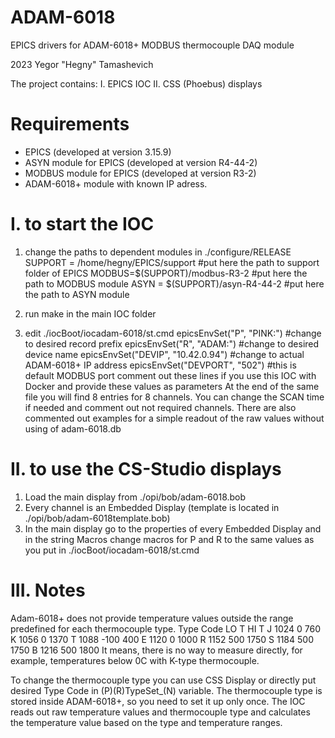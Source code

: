 # ADAM-6018
EPICS drivers for ADAM-6018+ MODBUS thermocouple DAQ module

2023 Yegor "Hegny" Tamashevich

The project contains:
I. EPICS IOC
II. CSS (Phoebus) displays

# Requirements
- EPICS (developed at version 3.15.9)
- ASYN module for EPICS (developed at version R4-44-2)
- MODBUS module for EPICS (developed at version R3-2)
- ADAM-6018+ module with known IP adress.

# I. to start the IOC
1. change the paths to dependent modules in ./configure/RELEASE
	SUPPORT = /home/hegny/EPICS/support 	#put here the path to support folder of EPICS
	MODBUS=$(SUPPORT)/modbus-R3-2		#put here the path to MODBUS module	
	ASYN = $(SUPPORT)/asyn-R4-44-2		#put here the path to ASYN module
2. run make in the main IOC folder

3. edit ./iocBoot/iocadam-6018/st.cmd
	epicsEnvSet("P", "PINK:")		#change to desired record prefix
	epicsEnvSet("R", "ADAM:")		#change to desired device name
	epicsEnvSet("DEVIP", "10.42.0.94")	#change to actual ADAM-6018+ IP address
	epicsEnvSet("DEVPORT", "502")		#this is default MODBUS port
comment out these lines if you use this IOC with Docker and provide these values as parameters
At the end of the same file you will find 8 entries for 8 channels. You can change the SCAN time if needed and comment out not required channels.
There are also commented out examples for a simple readout of the raw values without using of adam-6018.db
	
# II. to use the CS-Studio displays
1. Load the main display from ./opi/bob/adam-6018.bob
2. Every channel is an Embedded Display (template is located in ./opi/bob/adam-6018template.bob)
3. In the main display go to the properties of every Embedded Display and in the string Macros change macros for P and R to the same values as you put in ./iocBoot/iocadam-6018/st.cmd

# III. Notes
Adam-6018+ does not provide temperature values outside the range predefined for each thermocouple type.
 Type Code  LO T  HI T
 J    1024  0     760
 K    1056  0     1370
 T    1088  -100  400
 E    1120  0     1000
 R    1152  500   1750
 S    1184  500   1750
 B    1216  500   1800
It means, there is no way to measure directly, for example, temperatures below 0C with K-type thermocouple.

To change the thermocouple type you can use CSS Display or directly put desired Type Code in (P)(R)TypeSet_(N) variable. 
The thermocouple type is stored inside ADAM-6018+, so you need to set it up only once.
The IOC reads out raw temperature values and thermocouple type and calculates the temperature value based on the type and temperature ranges.
